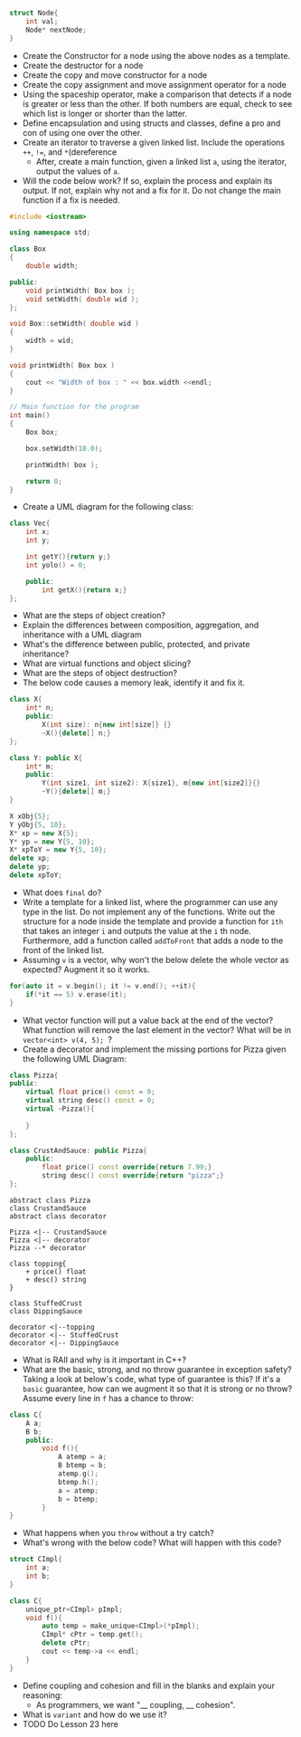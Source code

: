 ```cpp
struct Node{
	int val;
	Node* nextNode;
}
```
- Create the Constructor for a node using the above nodes as a template.
- Create the destructor for a node
- Create the copy and move constructor for a node
- Create the copy assignment and move assignment operator for a node
- Using the spaceship operator, make a comparison that detects if a node is greater or less than the other. If both numbers are equal, check to see which list is longer or shorter than the latter.
- Define encapsulation and using structs and classes, define a pro and con of using one over the other.
- Create an iterator to traverse a given linked list. Include the operations `++`, `!=`, and `*`(dereference
	- After, create a main function, given a linked list `a`, using the iterator, output the values of `a`.
- Will the code below work? If so, explain the process and explain its output. If not, explain why not and a fix for it. Do not change the main function if a fix is needed.
```cpp
#include <iostream>

using namespace std;

class Box
{
    double width;

public:
    void printWidth( Box box );
    void setWidth( double wid );
};

void Box::setWidth( double wid )
{
    width = wid;
}

void printWidth( Box box )
{
    cout << "Width of box : " << box.width <<endl;
}

// Main function for the program
int main()
{
    Box box;

    box.setWidth(10.0);

    printWidth( box );

    return 0;
}
```
- Create a UML diagram for the following class:
```cpp
class Vec{
	int x;
	int y;

	int getY(){return y;}
	int yolo() = 0;

	public:
		int getX(){return x;}
};
```
- What are the steps of object creation?
- Explain the differences between composition, aggregation, and inheritance with a UML diagram
- What's the difference between public, protected, and private inheritance?
- What are virtual functions and object slicing?
- What are the steps of object destruction?
- The below code causes a memory leak, identify it and fix it.
```cpp
class X{
	int* n;
	public:
		X(int size): n{new int[size]} {}
		~X(){delete[] n;}
};

class Y: public X{
	int* m;
	public:
		Y(int size1, int size2): X{size1}, m{new int[size2]}{}
		~Y(){delete[] m;}
}

X xObj{5};
Y yObj{5, 10};
X* xp = new X{5};
Y* yp = new Y{5, 10};
X* xpToY = new Y{5, 10};
delete xp;
delete yp;
delete xpToY;
```
- What does `final` do?
- Write a template for a linked list, where the programmer can use any type in the list. Do not implement any of the functions. Write out the structure for a node inside the template and provide a function for `ith` that takes an integer `i` and outputs the value at the `i` th node. Furthermore, add a function called `addToFront` that adds a node to the front of the linked list.
- Assuming `v` is a vector, why won't the below delete the whole vector as expected? Augment it so it works.
```cpp
for(auto it = v.begin(); it != v.end(); ++it){
	if(*it == 5) v.erase(it);
}
```
- What vector function will put a value back at the end of the vector? What function will remove the last element in the vector? What will be in `vector<int> v(4, 5); `?
- Create a decorator and implement the missing portions for Pizza given the following UML Diagram:
```cpp
class Pizza{
public:
	virtual float price() const = 0;
	virtual string desc() const = 0;
	virtual ~Pizza(){
		
	}
};

class CrustAndSauce: public Pizza{
	public:
		float price() const override{return 7.99;}
		string desc() const override{return "pizza";}
};
```

```plantuml
abstract class Pizza
class CrustandSauce
abstract class decorator

Pizza <|-- CrustandSauce
Pizza <|-- decorator
Pizza --* decorator

class topping{
	+ price() float
	+ desc() string
}

class StuffedCrust
class DippingSauce

decorator <|--topping
decorator <|-- StuffedCrust
decorator <|-- DippingSauce

```
- What is RAII and why is it important in C++?
- What are the basic, strong, and no throw guarantee in exception safety? Taking a look at below's code, what type of guarantee is this? If it's a `basic` guarantee, how can we augment it so that it is strong or no throw? Assume every line in `f` has a chance to throw:
```cpp
class C{
	A a;
	B b;
	public:
		void f(){
			A atemp = a;
			B btemp = b;
			atemp.g();
			btemp.h();
			a = atemp;
			b = btemp;
		}
}
```
- What happens when you `throw` without a try catch?
- What's wrong with the below code? What will happen with this code?
```cpp
struct CImpl{
	int a;
	int b;	
}

class C{
	unique_ptr<CImpl> pImpl;
	void f(){
		auto temp = make_unique<CImpl>(*pImpl);
		CImpl* cPtr = temp.get();
		delete cPtr;
		cout << temp->a << endl;
	}
}
```
- Define coupling and cohesion and fill in the blanks and explain your reasoning:
	- As programmers, we want "__ coupling, __ cohesion".
- What is `variant` and how do we use it?
- TODO Do Lesson 23 here